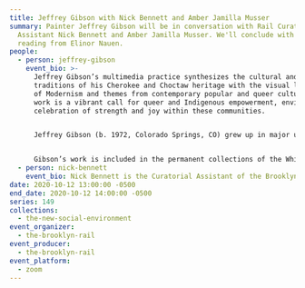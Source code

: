 ```yaml
---
title: Jeffrey Gibson with Nick Bennett and Amber Jamilla Musser
summary: Painter Jeffrey Gibson will be in conversation with Rail Curatorial
  Assistant Nick Bennett and Amber Jamilla Musser. We'll conclude with a poetry
  reading from Elinor Nauen.
people:
  - person: jeffrey-gibson
    event_bio: >-
      Jeffrey Gibson’s multimedia practice synthesizes the cultural and artistic
      traditions of his Cherokee and Choctaw heritage with the visual languages
      of Modernism and themes from contemporary popular and queer culture. His
      work is a vibrant call for queer and Indigenous empowerment, envisioning a
      celebration of strength and joy within these communities.


      Jeffrey Gibson (b. 1972, Colorado Springs, CO) grew up in major urban centers in the United States, Germany, Korea, and England. He received a Bachelor of Fine Arts in painting from the School of the Art Institute of Chicago in 1995 and Master of Arts in painting at the Royal College of Art, London, in 1998. He is a citizen of the Mississippi Band of Choctaw Indians and is half Cherokee. He is currently an artist-in-residence at Bard College and lives and works near Hudson, New York.


      Gibson’s work is included in the permanent collections of the Whitney Museum of American Art in New York; Denver Art Museum; Museum of Fine Arts, Boston; Smithsonian Institution's National Museum of the American Indian in Washington D.C.; National Gallery of Canada in Ottawa; Crystal Bridges Museum of American Art in Bentonville, AR; among many others. Gibson is a recipient of numerous awards, notably a MacArthur Foundation Fellowship (2019); Joan Mitchell Foundation, Painters and Sculptors Award (2015); and Creative Capital Foundation Grant (2005).
  - person: nick-bennett
    event_bio: Nick Bennett is the Curatorial Assistant of the Brooklyn Rail.
date: 2020-10-12 13:00:00 -0500
end_date: 2020-10-12 14:00:00 -0500
series: 149
collections:
  - the-new-social-environment
event_organizer:
  - the-brooklyn-rail
event_producer:
  - the-brooklyn-rail
event_platform:
  - zoom
---
```

